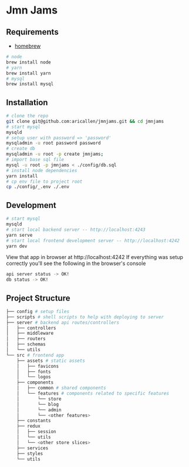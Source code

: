 # Jmn Jams

## Requirements

- [homebrew](https://brew.sh/)

```sh
# node
brew install node
# yarn
brew install yarn
# mysql
brew install mysql
```

## Installation

```sh
# clone the repo
git clone git@github.com:aricallen/jmnjams.git && cd jmnjams
# start mysql
mysqld
# setup user with password => 'password'
mysqladmin -u root password password
# create db
mysqladmin -u root -p create jmnjams;
# import base sql file
mysql -u root -p jmnjams < ./config/db.sql
# install node dependencies
yarn install
# cp env file to project root
cp ./config/_.env ./.env
```

## Development

```sh
# start mysql
mysqld
# start local backend server -- http://localhost:4243
yarn serve
# start local frontend development server -- http://localhost:4242
yarn dev
```

View that app in browser at http://localhost:4242
If everything was setup correctly you'll see the following in the browser's console

```sh
api server status -> OK!
db status -> OK!
```

## Project Structure

```sh
├── config # setup files
├── scripts # shell scripts to help with deploying to server
├── server # backend api routes/controllers
│   ├── controllers
│   ├── middleware
│   ├── routers
│   ├── schemas
│   └── utils
└── src # frontend app
    ├── assets # static assets
    │   ├── favicons
    │   ├── fonts
    │   └── logos
    ├── components
    │   ├── common # shared components
    │   └── features # components related to specific features
    │       └── store
    │       └── blog
    │       └── admin
    │       └── <other features>
    ├── constants
    ├── redux
    │   ├── session
    │   └── utils
    │   └── <other store slices>
    ├── services
    ├── styles
    └── utils
```
